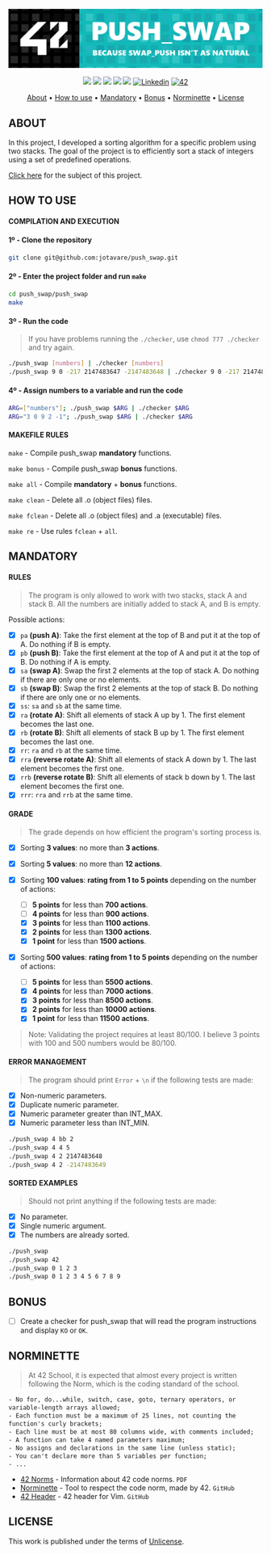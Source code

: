 <p align="center">
  <img src="https://github.com/jotavare/jotavare/blob/main/42/banners/piscine_and_common_core/github_piscine_and_common_core_banner_push_swap.png">
</p>

<p align="center">
	<img src="https://img.shields.io/badge/status-finished-success?color=%2312bab9&style=flat-square" />
	<img src="https://img.shields.io/badge/evaluated-03%20%2F%2004%20%2F%202023-success?color=%2312bab9&style=flat-square" />
	<img src="https://img.shields.io/badge/score-84%20%2F%20100-success?color=%2312bab9&style=flat-square" />
	<img src="https://img.shields.io/github/languages/top/jotavare/libft?color=%2312bab9&style=flat-square" />
	<img src="https://img.shields.io/github/last-commit/jotavare/libft?color=%2312bab9&style=flat-square" />
	<a href='https://www.linkedin.com/in/joaoptoliveira' target="_blank"><img alt='Linkedin' src='https://img.shields.io/badge/LinkedIn-100000?style=flat-square&logo=Linkedin&logoColor=white&labelColor=0A66C2&color=0A66C2'/></a>
	<a href='https://profile.intra.42.fr/users/jotavare' target="_blank"><img alt='42' src='https://img.shields.io/badge/Porto-100000?style=flat-square&logo=42&logoColor=white&labelColor=000000&color=000000'/></a>
</p>

<p align="center">
	<a href="#about">About</a> •
	<a href="#how-to-use">How to use</a> •
	<a href="#mandatory">Mandatory</a> •
	<a href="#bonus">Bonus</a> •
	<a href="#norminette">Norminette</a> •
	<a href="#license">License</a>
</p>

## ABOUT
In this project, I developed a sorting algorithm for a specific problem using two stacks. The goal of the project is to efficiently sort a stack of integers using a set of predefined operations.

<a href="https://github.com/jotavare/push_swap/blob/master/subject/en_subject_push_swap.pdf">Click here</a> for the subject of this project.

## HOW TO USE
#### COMPILATION AND EXECUTION
#### 1º - Clone the repository
```bash
git clone git@github.com:jotavare/push_swap.git
```
#### 2º - Enter the project folder and run `make`
```bash
cd push_swap/push_swap
make
```
#### 3º - Run the code
> If you have problems running the `./checker`, use `chmod 777 ./checker` and try again.
```bash
./push_swap [numbers] | ./checker [numbers]
./push_swap 9 0 -217 2147483647 -2147483648 | ./checker 9 0 -217 2147483647 -2147483648
```
#### 4º - Assign numbers to a variable and run the code
```bash
ARG=["numbers"]; ./push_swap $ARG | ./checker $ARG
ARG="3 0 9 2 -1"; ./push_swap $ARG | ./checker $ARG
```

#### MAKEFILE RULES

`make` - Compile push_swap **mandatory** functions.

`make bonus` - Compile push_swap **bonus** functions.

`make all` - Compile **mandatory** + **bonus** functions.

`make clean` - Delete all .o (object files) files.

`make fclean` - Delete all .o (object files) and .a (executable) files.

`make re` - Use rules `fclean` + `all`.


## MANDATORY
#### RULES
> The program is only allowed to work with two stacks, stack A and stack B. All the numbers are initially added to stack A, and B is empty.

Possible actions:

- [x] `pa` **(push A)**: Take the first element at the top of B and put it at the top of A. Do nothing if B is empty.
- [x] `pb` **(push B)**: Take the first element at the top of A and put it at the top of B. Do nothing if A is empty.
- [x] `sa` **(swap A)**: Swap the first 2 elements at the top of stack A. Do nothing if there are only one or no elements.
- [x] `sb` **(swap B)**: Swap the first 2 elements at the top of stack B. Do nothing if there are only one or no elements.
- [x] `ss`: `sa` and `sb` at the same time.
- [x] `ra` **(rotate A)**: Shift all elements of stack A up by 1. The first element becomes the last one.
- [x] `rb` **(rotate B)**: Shift all elements of stack B up by 1. The first element becomes the last one.
- [x] `rr`: `ra` and `rb` at the same time.
- [x] `rra` **(reverse rotate A)**: Shift all elements of stack A down by 1. The last element becomes the first one.
- [x] `rrb` **(reverse rotate B)**: Shift all elements of stack b down by 1. The last element becomes the first one.
- [x] `rrr`: `rra` and `rrb` at the same time.

#### GRADE
> The grade depends on how efficient the program's sorting process is.
 
- [x] Sorting **3 values**: no more than **3 actions**.
- [x] Sorting **5 values**: no more than **12 actions**.
- [x] Sorting **100 values**: **rating from 1 to 5 points** depending on the number of actions:

   - [ ] **5 points** for less than **700 actions**.
   - [ ] **4 points** for less than **900 actions**.
   - [x] **3 points** for less than **1100 actions**.
   - [x] **2 points** for less than **1300 actions**.
   - [x] **1 point** for less than **1500 actions**.
- [x] Sorting **500 values**: **rating from 1 to 5 points** depending on the number of actions:

   - [ ] **5 points** for less than **5500 actions**.
   - [x] **4 points** for less than **7000 actions**.
   - [x] **3 points** for less than **8500 actions**.
   - [x] **2 points** for less than **10000 actions**.
   - [x] **1 point** for less than **11500 actions**.

> Note: Validating the project requires at least 80/100. I believe 3 points with 100 and 500 numbers would be 80/100.

#### ERROR MANAGEMENT
> The program should print `Error` + `\n` if the following tests are made:

- [x] Non-numeric parameters.
- [x] Duplicate numeric parameter.
- [x] Numeric parameter greater than INT_MAX.
- [x] Numeric parameter less than INT_MIN.

```bash
./push_swap 4 bb 2
./push_swap 4 4 5
./push_swap 4 2 2147483648
./push_swap 4 2 -2147483649
```

#### SORTED EXAMPLES
> Should not print anything if the following tests are made:

- [x] No parameter.
- [x] Single numeric argument.
- [x] The numbers are already sorted.

```bash
./push_swap
./push_swap 42
./push_swap 0 1 2 3
./push_swap 0 1 2 3 4 5 6 7 8 9
```

## BONUS
- [ ] Create a checker for push_swap that will read the program instructions and display `KO` or `OK`.

## NORMINETTE
> At 42 School, it is expected that almost every project is written following the Norm, which is the coding standard of the school.

```
- No for, do...while, switch, case, goto, ternary operators, or variable-length arrays allowed;
- Each function must be a maximum of 25 lines, not counting the function's curly brackets;
- Each line must be at most 80 columns wide, with comments included;
- A function can take 4 named parameters maximum;
- No assigns and declarations in the same line (unless static);
- You can't declare more than 5 variables per function;
- ...
```

* [42 Norms](https://github.com/42School/norminette/blob/master/pdf/en.norm.pdf) - Information about 42 code norms. `PDF`
* [Norminette](https://github.com/42School/norminette) - Tool to respect the code norm, made by 42. `GitHub`
* [42 Header](https://github.com/42Paris/42header) - 42 header for Vim. `GitHub`

## LICENSE
<p>
This work is published under the terms of <a href="https://github.com/jotavare/push_swap/blob/main/LICENSE">Unlicense</a>.
</p>
